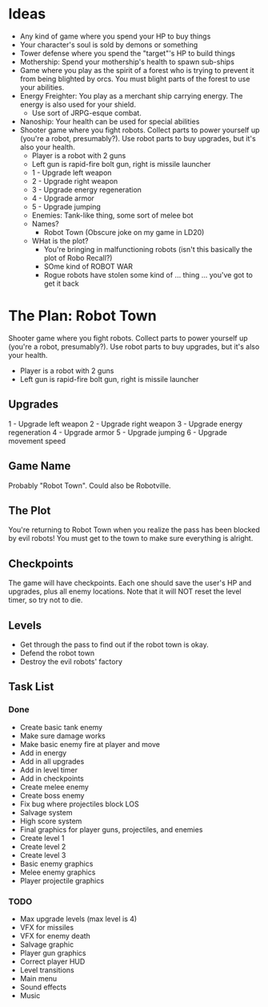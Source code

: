 # Ideas
- Any kind of game where you spend your HP to buy things
- Your character's soul is sold by demons or something
- Tower defense where you spend the "target"'s HP to build things
- Mothership: Spend your mothership's health to spawn sub-ships
- Game where you play as the spirit of a forest who is trying to prevent it from being blighted by orcs. You must blight parts of the forest to use your abilities.
- Energy Freighter: You play as a merchant ship carrying energy. The energy is also used for your shield.
  - Use sort of JRPG-esque combat.
- Nanoship: Your health can be used for special abilities
- Shooter game where you fight robots. Collect parts to power yourself up (you're a robot, presumably?). Use robot parts to buy upgrades, but it's also your health.
  - Player is a robot with 2 guns
  - Left gun is rapid-fire bolt gun, right is missile launcher
  - 1 - Upgrade left weapon
  - 2 - Upgrade right weapon
  - 3 - Upgrade energy regeneration
  - 4 - Upgrade armor
  - 5 - Upgrade jumping
  - Enemies: Tank-like thing, some sort of melee bot
  - Names?
    - Robot Town (Obscure joke on my game in LD20)
  - WHat is the plot?
    - You're bringing in malfunctioning robots (isn't this basically the plot of Robo Recall?)
    - SOme kind of ROBOT WAR
    - Rogue robots have stolen some kind of ... thing ... you've got to get it back

# The Plan: Robot Town
Shooter game where you fight robots. Collect parts to power yourself up (you're a robot, presumably?). Use robot parts to buy upgrades, but it's also your health.
- Player is a robot with 2 guns
- Left gun is rapid-fire bolt gun, right is missile launcher

## Upgrades
1 - Upgrade left weapon
2 - Upgrade right weapon
3 - Upgrade energy regeneration
4 - Upgrade armor
5 - Upgrade jumping
6 - Upgrade movement speed

## Game Name
Probably "Robot Town".
Could also be Robotville.

## The Plot
You're returning to Robot Town when you realize the pass has been blocked by evil robots! You must get to the town to make sure everything is alright.

## Checkpoints
The game will have checkpoints. Each one should save the user's HP and upgrades, plus all enemy locations.
Note that it will NOT reset the level timer, so try not to die.

## Levels
- Get through the pass to find out if the robot town is okay.
- Defend the robot town
- Destroy the evil robots' factory

## Task List
### Done
- Create basic tank enemy
- Make sure damage works
- Make basic enemy fire at player and move
- Add in energy
- Add in all upgrades
- Add in level timer
- Add in checkpoints
- Create melee enemy
- Create boss enemy
- Fix bug where projectiles block LOS
- Salvage system
- High score system
- Final graphics for player guns, projectiles, and enemies
- Create level 1
- Create level 2
- Create level 3
- Basic enemy graphics
- Melee enemy graphics
- Player projectile graphics

### TODO
- Max upgrade levels (max level is 4)
- VFX for missiles
- VFX for enemy death
- Salvage graphic
- Player gun graphics
- Correct player HUD
- Level transitions
- Main menu
- Sound effects
- Music